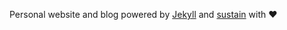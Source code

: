 Personal website and blog powered by [Jekyll](https://jekyllrb.com) and [sustain](http://www.github.com/biomadeira/sustain) with ♥
